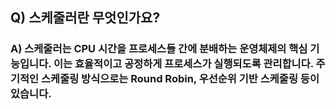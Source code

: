 ## Q) 스케줄러란 무엇인가요?

### A) 스케줄러는 CPU 시간을 프로세스들 간에 분배하는 운영체제의 핵심 기능입니다. 이는 효율적이고 공정하게 프로세스가 실행되도록 관리합니다. 주기적인 스케줄링 방식으로는 Round Robin, 우선순위 기반 스케줄링 등이 있습니다.